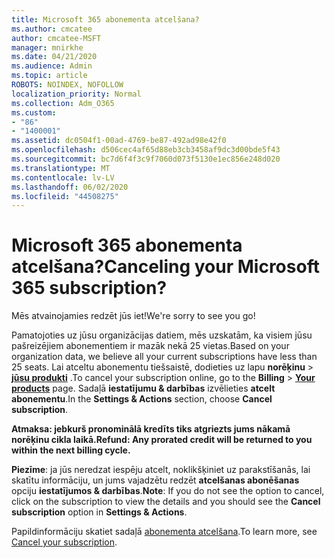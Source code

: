 ```yaml
---
title: Microsoft 365 abonementa atcelšana?
ms.author: cmcatee
author: cmcatee-MSFT
manager: mnirkhe
ms.date: 04/21/2020
ms.audience: Admin
ms.topic: article
ROBOTS: NOINDEX, NOFOLLOW
localization_priority: Normal
ms.collection: Adm_O365
ms.custom:
- "86"
- "1400001"
ms.assetid: dc0504f1-00ad-4769-be87-492ad98e42f0
ms.openlocfilehash: d506cec4af65d88eb3cb3458af9dc3d00bde5f43
ms.sourcegitcommit: bc7d6f4f3c9f7060d073f5130e1ec856e248d020
ms.translationtype: MT
ms.contentlocale: lv-LV
ms.lasthandoff: 06/02/2020
ms.locfileid: "44508275"
---
```

# <a name="canceling-your-microsoft-365-subscription"></a><span data-ttu-id="3c60f-102">Microsoft 365 abonementa atcelšana?</span><span class="sxs-lookup"><span data-stu-id="3c60f-102">Canceling your Microsoft 365 subscription?</span></span>

<span data-ttu-id="3c60f-103">Mēs atvainojamies redzēt jūs iet!</span><span class="sxs-lookup"><span data-stu-id="3c60f-103">We're sorry to see you go!</span></span>
  
<span data-ttu-id="3c60f-104">Pamatojoties uz jūsu organizācijas datiem, mēs uzskatām, ka visiem jūsu pašreizējiem abonementiem ir mazāk nekā 25 vietas.</span><span class="sxs-lookup"><span data-stu-id="3c60f-104">Based on your organization data, we believe all your current subscriptions have less than 25 seats.</span></span> <span data-ttu-id="3c60f-105">Lai atceltu abonementu tiešsaistē, dodieties uz lapu **norēķinu** \> **[jūsu produkti](https://go.microsoft.com/fwlink/p/?linkid=842054)** .</span><span class="sxs-lookup"><span data-stu-id="3c60f-105">To cancel your subscription online, go to the **Billing** \> **[Your products](https://go.microsoft.com/fwlink/p/?linkid=842054)** page.</span></span> <span data-ttu-id="3c60f-106">Sadaļā **iestatījumu & darbības** izvēlieties **atcelt abonementu**.</span><span class="sxs-lookup"><span data-stu-id="3c60f-106">In the **Settings & Actions** section, choose **Cancel subscription**.</span></span>
  
<span data-ttu-id="3c60f-107">**Atmaksa: jebkurš pronominālā kredīts tiks atgriezts jums nākamā norēķinu cikla laikā.**</span><span class="sxs-lookup"><span data-stu-id="3c60f-107">**Refund: Any prorated credit will be returned to you within the next billing cycle.**</span></span> 

<span data-ttu-id="3c60f-108">**Piezīme**: ja jūs neredzat iespēju atcelt, noklikšķiniet uz parakstīšanās, lai skatītu informāciju, un jums vajadzētu redzēt **atcelšanas abonēšanas** opciju **iestatījumos & darbības**.</span><span class="sxs-lookup"><span data-stu-id="3c60f-108">**Note**: If you do not see the option to cancel, click on the subscription to view the details and you should see the **Cancel subscription** option in **Settings & Actions**.</span></span> 

<span data-ttu-id="3c60f-109">Papildinformāciju skatiet sadaļā [abonementa atcelšana](https://docs.microsoft.com/microsoft-365/commerce/subscriptions/cancel-your-subscription).</span><span class="sxs-lookup"><span data-stu-id="3c60f-109">To learn more, see [Cancel your subscription](https://docs.microsoft.com/microsoft-365/commerce/subscriptions/cancel-your-subscription).</span></span> 
